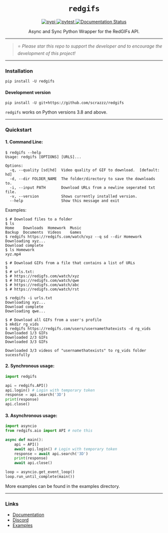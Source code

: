 <h1 align="center"> <code>redgifs</code> </h1>

<div align="center">
    <a href="https://pypi.org/project/redgifs">
        <img src="https://img.shields.io/pypi/v/redgifs.svg" alt="pypi">
    </a>
    <a href="https://github.com/scrazzz/redgifs/actions/workflows/test.yml">
        <img src="https://github.com/scrazzz/redgifs/actions/workflows/test.yml/badge.svg" alt="pytest">
    </a>
    <a href='https://redgifs.readthedocs.io/en/latest/?badge=latest'>
        <img src='https://readthedocs.org/projects/redgifs/badge/?version=latest' alt='Documentation Status' />
    </a>
</div>

<p align="center"> Async and Sync Python Wrapper for the RedGIFs API. </p>

-----

> ⭐ _Please star this repo to support the developer and to encourage the development of this project!_

-----

### Installation
```
pip install -U redgifs
```

#### Development version
```
pip install -U git+https://github.com/scrazzz/redgifs
```

`redgifs` works on Python versions 3.8 and above.

-----

### Quickstart
#### 1. Command Line:

```console
$ redgifs --help
Usage: redgifs [OPTIONS] [URLS]...

Options:
  -q, --quality [sd|hd]  Video quality of GIF to download.  [default: hd]
  -d, --dir FOLDER_NAME  The folder/directory to save the downloads to.
  -i, --input PATH       Download URLs from a newline seperated txt file.
  -v, --version          Shows currently installed version.
  --help                 Show this message and exit
```

Examples:
```console
$ # Download files to a folder
$ ls
Home    Downloads  Homework  Music
Backup  Documents  Videos    Games
$ redgifs https://redgifs.com/watch/xyz --q sd --dir Homework
Downloading xyz...
Download complete
$ ls Homework
xyz.mp4
```

```console
$ # Download GIFs from a file that contains a list of URLs
$
$ # urls.txt:
$ # https://redigfs.com/watch/xyz
$ # https://redigfs.com/watch/qwe
$ # https://redigfs.com/watch/abc
$ # https://redigfs.com/watch/rst

$ redgifs -i urls.txt
Downloading xyz...
Download complete
Downloading qwe...
```

```console
$ # Download all GIFs from a user's profile
$ mkdir rg_vids
$ redgifs https://redgifs.com/users/usernamethatexists -d rg_vids
Downloaded 1/3 GIFs
Downloaded 2/3 GIFs
Downloaded 3/3 GIFs

Downloaded 3/3 videos of "usernamethatexists" to rg_vids folder sucessfully
```

#### 2. Synchronous usage:
```py
import redgifs

api = redgifs.API()
api.login() # Login with temporary token
response = api.search('3D')
print(response)
api.close()
```

#### 3. Asynchronous usage:
```py
import asyncio
from redgifs.aio import API # note this

async def main():
    api = API()
    await api.login() # Login with temporary token
    response = await api.search('3D')
    print(response)
    await api.close()

loop = asyncio.get_event_loop()
loop.run_until_complete(main())
```

More examples can be found in the examples directory.

-----

### Links
- [Documentation](https://redgifs.readthedocs.io)
- [Discord](https://discord.gg/NtAJMCcTd4)
- [Examples](https://github.com/scrazzz/redgifs/tree/main/examples)
